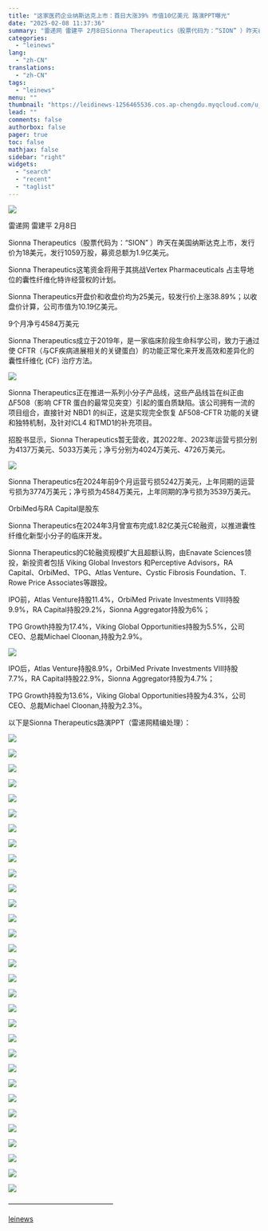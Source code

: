```yaml
---
title: "这家医药企业纳斯达克上市：首日大涨39% 市值10亿美元 路演PPT曝光"
date: "2025-02-08 11:37:36"
summary: "雷递网 雷建平 2月8日Sionna Therapeutics（股票代码为：“SION” ）昨天在美..."
categories:
  - "leinews"
lang:
  - "zh-CN"
translations:
  - "zh-CN"
tags:
  - "leinews"
menu: ""
thumbnail: "https://leidinews-1256465536.cos.ap-chengdu.myqcloud.com/u_News/20250208/6387461145175547948319510.jpeg"
lead: ""
comments: false
authorbox: false
pager: true
toc: false
mathjax: false
sidebar: "right"
widgets:
  - "search"
  - "recent"
  - "taglist"
---
```


![](https://p3-sign.toutiaoimg.com/tos-cn-i-axegupay5k/9c18d722ba894c7f87e6b1f25816166a~tplv-tt-origin-web:gif.jpeg?_iz=58558&from=article.pc_detail&lk3s=953192f4&x-expires=1739590463&x-signature=MgR6vpuRQA1HG7wp7G2MrYEDM%2Bo%3D)

雷递网 雷建平 2月8日

Sionna Therapeutics（股票代码为：“SION” ）昨天在美国纳斯达克上市，发行价为18美元，发行1059万股，募资总额为1.9亿美元。

Sionna Therapeutics这笔资金将用于其挑战Vertex Pharmaceuticals 占主导地位的囊性纤维化特许经营权的计划。

Sionna Therapeutics开盘价和收盘价均为25美元，较发行价上涨38.89%；以收盘价计算，公司市值为10.19亿美元。

9个月净亏4584万美元

Sionna Therapeutics成立于2019年，是一家临床阶段生命科学公司，致力于通过使 CFTR（与CF疾病进展相关的关键蛋白）的功能正常化来开发高效和差异化的囊性纤维化 (CF) 治疗方法。

![](https://p9-sign.toutiaoimg.com/tos-cn-i-6w9my0ksvp/1162ae6912e04a4dbe510b69c7ea1a04~tplv-tt-origin-web:gif.jpeg?_iz=58558&from=article.pc_detail&lk3s=953192f4&x-expires=1739590463&x-signature=CRBf8TRgi2y51oB1lVT%2BWkrqY1g%3D)

Sionna Therapeutics正在推进一系列小分子产品线，这些产品线旨在纠正由 ΔF508（影响 CFTR 蛋白的最常见突变）引起的蛋白质缺陷。该公司拥有一流的项目组合，直接针对 NBD1 的纠正，这是实现完全恢复 ΔF508-CFTR 功能的关键和独特机制，及针对ICL4 和TMD1的补充项目。

招股书显示，Sionna Therapeutics暂无营收，其2022年、2023年运营亏损分别为4137万美元、5033万美元；净亏分别为4024万美元、4726万美元。

![](https://p3-sign.toutiaoimg.com/tos-cn-i-6w9my0ksvp/742c97fb16674117b2f73104ae417620~tplv-tt-origin-web:gif.jpeg?_iz=58558&from=article.pc_detail&lk3s=953192f4&x-expires=1739590463&x-signature=5qrnGgbM7EErOnO21WvB178unrQ%3D)

Sionna Therapeutics在2024年前9个月运营亏损5242万美元，上年同期的运营亏损为3774万美元；净亏损为4584万美元，上年同期的净亏损为3539万美元。

OrbiMed与RA Capital是股东

Sionna Therapeutics在2024年3月曾宣布完成1.82亿美元C轮融资，以推进囊性纤维化新型小分子的临床开发。

Sionna Therapeutics的C轮融资规模扩大且超额认购，由Enavate Sciences领投，新投资者包括 Viking Global Investors 和Perceptive Advisors，RA Capital、OrbiMed、TPG、Atlas Venture、Cystic Fibrosis Foundation、T. Rowe Price Associates等跟投。

IPO前，Atlas Venture持股11.4%，OrbiMed Private Investments VIII持股9.9%，RA Capital持股29.2%，Sionna Aggregator持股为6%；

TPG Growth持股为17.4%，Viking Global Opportunities持股为5.5%，公司CEO、总裁Michael Cloonan,持股为2.9%。

![](https://p3-sign.toutiaoimg.com/tos-cn-i-6w9my0ksvp/8aaec03558b94ad6a50e0fa18633d673~tplv-tt-origin-web:gif.jpeg?_iz=58558&from=article.pc_detail&lk3s=953192f4&x-expires=1739590463&x-signature=zXbFt7Zeb645SS8ZzLimesnFSG0%3D)

IPO后，Atlas Venture持股8.9%，OrbiMed Private Investments VIII持股7.7%，RA Capital持股22.9%，Sionna Aggregator持股为4.7%；

TPG Growth持股为13.6%，Viking Global Opportunities持股为4.3%，公司CEO、总裁Michael Cloonan,持股为2.3%。

以下是Sionna Therapeutics路演PPT（雷递网精编处理）：

![](https://p3-sign.toutiaoimg.com/tos-cn-i-6w9my0ksvp/8c496f1ca2684d6999867ab8b471b1fb~tplv-tt-origin-web:gif.jpeg?_iz=58558&from=article.pc_detail&lk3s=953192f4&x-expires=1739590463&x-signature=t%2B3G%2FYh8cHF7%2By0jQH8nTgLWaQU%3D)

![](https://p3-sign.toutiaoimg.com/tos-cn-i-6w9my0ksvp/1b5497198c63407887d002f145059026~tplv-tt-origin-web:gif.jpeg?_iz=58558&from=article.pc_detail&lk3s=953192f4&x-expires=1739590463&x-signature=qlAiNaeLJ5zA6q129O1HO7ONgyo%3D)

![](https://p26-sign.toutiaoimg.com/tos-cn-i-6w9my0ksvp/a489581fca704a28b5bae587f27da4fc~tplv-tt-origin-web:gif.jpeg?_iz=58558&from=article.pc_detail&lk3s=953192f4&x-expires=1739590463&x-signature=78e7%2F4UI6duc%2FXPqKTNYLbFjzBc%3D)

![](https://p3-sign.toutiaoimg.com/tos-cn-i-6w9my0ksvp/2cc108332c5848ec8648768f4921acf1~tplv-tt-origin-web:gif.jpeg?_iz=58558&from=article.pc_detail&lk3s=953192f4&x-expires=1739590463&x-signature=ItSUx1GJyFoO2CRZtg8JoqdOkO0%3D)

![](https://p26-sign.toutiaoimg.com/tos-cn-i-6w9my0ksvp/fcb0c6a9f7c346169bc34fa43bd12304~tplv-tt-origin-web:gif.jpeg?_iz=58558&from=article.pc_detail&lk3s=953192f4&x-expires=1739590463&x-signature=%2Fo54CQxY8TFVWsdL6ValqH4PK0M%3D)

![](https://p3-sign.toutiaoimg.com/tos-cn-i-6w9my0ksvp/975fae92f82e43db87eb52dc525ebd90~tplv-tt-origin-web:gif.jpeg?_iz=58558&from=article.pc_detail&lk3s=953192f4&x-expires=1739590463&x-signature=Ph5y3SvfqBS1aWy%2Br8pqrk3TtjI%3D)

![](https://p3-sign.toutiaoimg.com/tos-cn-i-6w9my0ksvp/8aab8cfab68246089e5491c545cd6a43~tplv-tt-origin-web:gif.jpeg?_iz=58558&from=article.pc_detail&lk3s=953192f4&x-expires=1739590463&x-signature=dWL5blMuwW7aEIbQwIBQL8S1Lj8%3D)

![](https://p3-sign.toutiaoimg.com/tos-cn-i-6w9my0ksvp/304eaa7b13d84560a364c9689133500e~tplv-tt-origin-web:gif.jpeg?_iz=58558&from=article.pc_detail&lk3s=953192f4&x-expires=1739590463&x-signature=jsmrIUJjA5FbRNCL4YCecRPaML8%3D)

![](https://p3-sign.toutiaoimg.com/tos-cn-i-6w9my0ksvp/88f696cb61e14e069061591cda3d1626~tplv-tt-origin-web:gif.jpeg?_iz=58558&from=article.pc_detail&lk3s=953192f4&x-expires=1739590463&x-signature=0NVnWQKsxUc1Gr8vjk7gOzXhig4%3D)

![](https://p3-sign.toutiaoimg.com/tos-cn-i-6w9my0ksvp/f56027e9267c4c47bdeab039b37992e4~tplv-tt-origin-web:gif.jpeg?_iz=58558&from=article.pc_detail&lk3s=953192f4&x-expires=1739590463&x-signature=GV5%2FldKGCBVo9qec1oyQiQAF36I%3D)

![](https://p3-sign.toutiaoimg.com/tos-cn-i-6w9my0ksvp/051e258b44de44ae96865cf5e0585c13~tplv-tt-origin-web:gif.jpeg?_iz=58558&from=article.pc_detail&lk3s=953192f4&x-expires=1739590463&x-signature=5ivHyuEv5xiH49hY%2Ba7WBrIbuRg%3D)

![](https://p3-sign.toutiaoimg.com/tos-cn-i-6w9my0ksvp/4912be2c80a6482d87de59aa3e5ab79f~tplv-tt-origin-web:gif.jpeg?_iz=58558&from=article.pc_detail&lk3s=953192f4&x-expires=1739590463&x-signature=GuT%2BhADEw13v7AxjG%2FkjPnMQ8qM%3D)

![](https://p3-sign.toutiaoimg.com/tos-cn-i-6w9my0ksvp/5456fa056a7f4db49ac94c2d168b6a00~tplv-tt-origin-web:gif.jpeg?_iz=58558&from=article.pc_detail&lk3s=953192f4&x-expires=1739590463&x-signature=Jba47S8eIC%2FnqBne4sWviwU%2FkXI%3D)

![](https://p3-sign.toutiaoimg.com/tos-cn-i-6w9my0ksvp/15c1ada6e25746dd848beee182d59795~tplv-tt-origin-web:gif.jpeg?_iz=58558&from=article.pc_detail&lk3s=953192f4&x-expires=1739590463&x-signature=MBOmv%2BW0x42dckNUVB8hNQvyEvc%3D)

![](https://p3-sign.toutiaoimg.com/tos-cn-i-6w9my0ksvp/36797443666c4f9c872317c5cc94cefa~tplv-tt-origin-web:gif.jpeg?_iz=58558&from=article.pc_detail&lk3s=953192f4&x-expires=1739590463&x-signature=REEaZl8s4vonCc3QmoKTHZVBHMw%3D)

![](https://p3-sign.toutiaoimg.com/tos-cn-i-6w9my0ksvp/db63fb06795644838e9d2e90a6e6ad18~tplv-tt-origin-web:gif.jpeg?_iz=58558&from=article.pc_detail&lk3s=953192f4&x-expires=1739590463&x-signature=dNCSDhycakElxup63%2FPwPRzDal8%3D)

![](https://p3-sign.toutiaoimg.com/tos-cn-i-6w9my0ksvp/a0a2c9c88566496ea36bc3468c85f796~tplv-tt-origin-web:gif.jpeg?_iz=58558&from=article.pc_detail&lk3s=953192f4&x-expires=1739590463&x-signature=K%2BesT381u9U%2BV9Vdb0GLJeUMzXk%3D)

![](https://p3-sign.toutiaoimg.com/tos-cn-i-6w9my0ksvp/25874742b3e744908042ba58ff52b0e9~tplv-tt-origin-web:gif.jpeg?_iz=58558&from=article.pc_detail&lk3s=953192f4&x-expires=1739590463&x-signature=ykTqTJE6Pl0pN%2BWLshq2ueNPm08%3D)

![](https://p3-sign.toutiaoimg.com/tos-cn-i-6w9my0ksvp/df2787f6271a4d559331e2968eb3301c~tplv-tt-origin-web:gif.jpeg?_iz=58558&from=article.pc_detail&lk3s=953192f4&x-expires=1739590463&x-signature=QbqcKldQgYUp9mZ8odThjvilUAY%3D)

![](https://p26-sign.toutiaoimg.com/tos-cn-i-6w9my0ksvp/0410ab1081044b9881deefca6e908f34~tplv-tt-origin-web:gif.jpeg?_iz=58558&from=article.pc_detail&lk3s=953192f4&x-expires=1739590463&x-signature=3B%2FYgsXwnicTkEtHMoCMTUnrOFI%3D)

![](https://p9-sign.toutiaoimg.com/tos-cn-i-6w9my0ksvp/15f8a0f2461b4637a6e03187e2fef548~tplv-tt-origin-web:gif.jpeg?_iz=58558&from=article.pc_detail&lk3s=953192f4&x-expires=1739590463&x-signature=U6ebkLATvm8Q3GCNmc7z6gDeerQ%3D)

![](https://p3-sign.toutiaoimg.com/tos-cn-i-6w9my0ksvp/2d3f8343078c40bc86675e6d5af4b266~tplv-tt-origin-web:gif.jpeg?_iz=58558&from=article.pc_detail&lk3s=953192f4&x-expires=1739590463&x-signature=fInPFheGLXjvogdZlwsKR%2BMmkWw%3D)

![](https://p3-sign.toutiaoimg.com/tos-cn-i-6w9my0ksvp/c95300cc00a24dc49a675295a9634ac0~tplv-tt-origin-web:gif.jpeg?_iz=58558&from=article.pc_detail&lk3s=953192f4&x-expires=1739590463&x-signature=6M7okCOhK%2B1VZBbVa2ggTizTJAk%3D)

![](https://p3-sign.toutiaoimg.com/tos-cn-i-6w9my0ksvp/4ceca654c9774ba6929f7ee714a764b4~tplv-tt-origin-web:gif.jpeg?_iz=58558&from=article.pc_detail&lk3s=953192f4&x-expires=1739590463&x-signature=euRbIPT2vVRymQOwgsLrgsuC8R8%3D)

![](https://p3-sign.toutiaoimg.com/tos-cn-i-6w9my0ksvp/f4321d9c59f8462fb611d763e42c8bc6~tplv-tt-origin-web:gif.jpeg?_iz=58558&from=article.pc_detail&lk3s=953192f4&x-expires=1739590463&x-signature=ZyINblTcHNH8OhOCgr0Of5xPeqI%3D)

![](https://p3-sign.toutiaoimg.com/tos-cn-i-6w9my0ksvp/ab0c44d6906e4cc78f74049c5d3d1818~tplv-tt-origin-web:gif.jpeg?_iz=58558&from=article.pc_detail&lk3s=953192f4&x-expires=1739590463&x-signature=e79NzfD9v%2BekNOPMqpmpU7G9UnE%3D)

![](https://p3-sign.toutiaoimg.com/tos-cn-i-6w9my0ksvp/2e11b87078f940e3aee0e4584fc912d2~tplv-tt-origin-web:gif.jpeg?_iz=58558&from=article.pc_detail&lk3s=953192f4&x-expires=1739590463&x-signature=%2BeBdKgw7NTalBx0mduxCvwWWLSQ%3D)

![](https://p3-sign.toutiaoimg.com/tos-cn-i-6w9my0ksvp/5ad85eae006149c6966e3152962ab343~tplv-tt-origin-web:gif.jpeg?_iz=58558&from=article.pc_detail&lk3s=953192f4&x-expires=1739590463&x-signature=08XoJQGKUVd4ranaS0lIAzTSrnA%3D)

![](https://p3-sign.toutiaoimg.com/tos-cn-i-6w9my0ksvp/2941a007713648e291b57a0dd7ceacb2~tplv-tt-origin-web:gif.jpeg?_iz=58558&from=article.pc_detail&lk3s=953192f4&x-expires=1739590463&x-signature=S%2Bh5fD7u2zfNxBT8Mybfl4jJoio%3D)

![](https://p3-sign.toutiaoimg.com/tos-cn-i-6w9my0ksvp/0af813f6e9e04a759e9e1ad4af3276c5~tplv-tt-origin-web:gif.jpeg?_iz=58558&from=article.pc_detail&lk3s=953192f4&x-expires=1739590463&x-signature=XLPaWqJ10UWU%2BKigmrTjZXHIEgs%3D)

![](https://p3-sign.toutiaoimg.com/tos-cn-i-6w9my0ksvp/37bac62498704b8f90f3f6124c98ed51~tplv-tt-origin-web:gif.jpeg?_iz=58558&from=article.pc_detail&lk3s=953192f4&x-expires=1739590463&x-signature=RqFre5NCLCKqHMA9kT66Ajx2L3U%3D)

———————————————

[leinews](https://www.leinews.com/n28981/detail.html)
